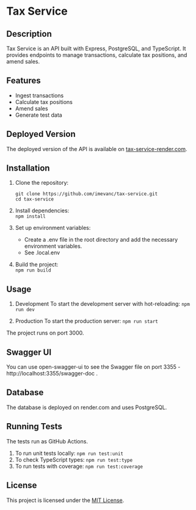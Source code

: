 # Tax Service

## Description

Tax Service is an API built with Express, PostgreSQL, and TypeScript. It provides endpoints to manage transactions,
calculate tax positions, and amend sales.

## Features

- Ingest transactions
- Calculate tax positions
- Amend sales
- Generate test data

## Deployed Version

The deployed version of the API is available on [tax-service-render.com](https://tax-service-tc4z.onrender.com).

## Installation

1. Clone the repository:
   ```
   git clone https://github.com/imevanc/tax-service.git
   cd tax-service

2. Install dependencies:  
   ```npm install```

3. Set up environment variables:
    - Create a .env file in the root directory and add the necessary environment variables.
    - See .local.env

4. Build the project:  
   ```npm run build```

## Usage

1. Development
   To start the development server with hot-reloading:
   ```npm run dev```

2. Production
   To start the production server:
   ```npm run start```

The project runs on port 3000.

## Swagger UI

You can use open-swagger-ui to see the Swagger file on port 3355 - http://localhost:3355/swagger-doc
.

## Database

The database is deployed on render.com and uses PostgreSQL.

## Running Tests

The tests run as GitHub Actions.

1. To run unit tests locally:
   ```npm run test:unit```
2. To check TypeScript types:
   ```npm run test:type```
3. To run tests with coverage:
   ```npm run test:coverage```

## License

This project is licensed under the [MIT License](./LICENSE).